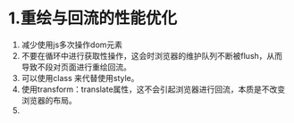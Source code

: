 # 1.重绘与回流的性能优化
  1. 减少使用js多次操作dom元素
  2. 不要在循环中进行获取性操作，这会时浏览器的维护队列不断被flush，从而导致不段对页面进行重绘回流。
  3. 可以使用class 来代替使用style。
  4. 使用transform：translate属性，这不会引起浏览器进行回流，本质是不改变浏览器的布局。
  5. 